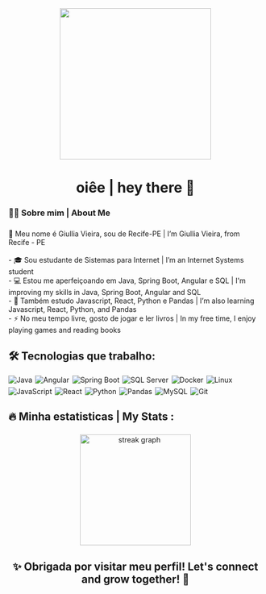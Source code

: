 <div align="center">
  <img height="300" src="https://i.pinimg.com/originals/3c/88/ca/3c88ca6b406d1491a2560fea162134ad.gif"  />
</div>

<h1 align="center">oiêe | hey there 👋</h1>

###

<h3 align="left">👩‍💻 Sobre mim |  About Me</h3>

###

<p align="left">
👋 Meu nome é Giullia Vieira, sou de Recife-PE | I’m Giullia Vieira, from Recife - PE<br><br>
- 🎓 Sou estudante de Sistemas para Internet | I’m an Internet Systems student<br>
- 💻 Estou me aperfeiçoando em Java, Spring Boot, Angular e SQL | I'm improving my skills in Java, Spring Boot, Angular and SQL<br>
- 🧠 Também estudo Javascript, React, Python e Pandas | I’m also learning Javascript, React, Python, and Pandas<br>
- ⚡ No meu tempo livre, gosto de jogar e ler livros | In my free time, I enjoy playing games and reading books
</p>

###

## 🛠️ Tecnologias que trabalho:

<div style="display: flex; flex-wrap: wrap; gap: 6px;">

<img alt="Java" src="https://img.shields.io/badge/Java-007396?style=for-the-badge&logo=java&logoColor=white"/>
<img alt="Angular" src="https://img.shields.io/badge/Angular-DD0031?style=for-the-badge&logo=angular&logoColor=white"/>
<img alt="Spring Boot" src="https://img.shields.io/badge/Spring_Boot-6DB33F?style=for-the-badge&logo=spring-boot&logoColor=white"/>
<img alt="SQL Server" src="https://img.shields.io/badge/SQL%20Server-CC2927?style=for-the-badge&logo=microsoftsqlserver&logoColor=white"/>
<img alt="Docker" src="https://img.shields.io/badge/Docker-2496ED?style=for-the-badge&logo=docker&logoColor=white"/>
<img alt="Linux" src="https://img.shields.io/badge/Linux-FCC624?style=for-the-badge&logo=linux&logoColor=black"/>
<img alt="JavaScript" src="https://img.shields.io/badge/JavaScript-F7DF1E?style=for-the-badge&logo=javascript&logoColor=black"/>
<img alt="React" src="https://img.shields.io/badge/React-61DAFB?style=for-the-badge&logo=react&logoColor=black"/>
<img alt="Python" src="https://img.shields.io/badge/Python-3776AB?style=for-the-badge&logo=python&logoColor=white"/>
<img alt="Pandas" src="https://img.shields.io/badge/Pandas-150458?style=for-the-badge&logo=pandas&logoColor=white"/>
<img alt="MySQL" src="https://img.shields.io/badge/MySQL-4479A1?style=for-the-badge&logo=mysql&logoColor=white"/>
<img alt="Git" src="https://img.shields.io/badge/Git-F05032?style=for-the-badge&logo=git&logoColor=white"/>

</div>


## 🔥  Minha estatisticas |  My Stats :

###

<div align="center">
  <img src="https://streak-stats.demolab.com?user=giuvieira&locale=en&mode=daily&theme=dark&hide_border=false&border_radius=5&order=3" height="220" alt="streak graph"  />
</div>

###

<h2 align="center">✨ Obrigada por visitar meu perfil! Let's connect and grow together! 🚀</h2>
